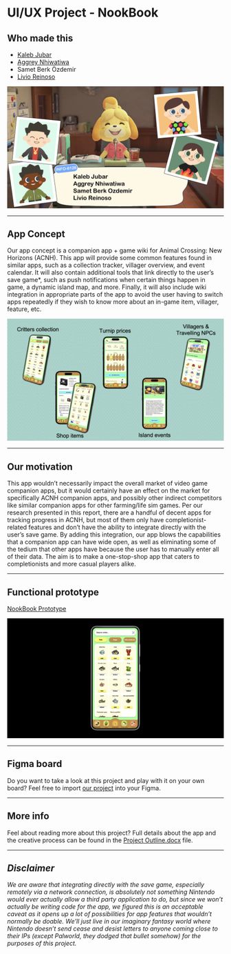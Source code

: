 # UI/UX Project - NookBook

## Who made this
- [Kaleb Jubar](https://github.com/kjubar-fs)
- [Aggrey Nhiwatiwa](https://github.com/AggreyNhiwatiwa)
- Samet Berk Özdemir
- [Livio Reinoso](https://github.com/LivioDR)

![An image of the team behind this project](/assets/screenshots/the_team.png)

---

## App Concept

Our app concept is a companion app + game wiki for Animal Crossing: New Horizons (ACNH). This app will provide some common features found in similar apps, such as a collection tracker, villager overview, and event calendar. It will also contain additional tools that link directly to the user’s save game*, such as push notifications when certain things happen in game, a dynamic island map, and more. Finally, it will also include wiki integration in appropriate parts of the app to avoid the user having to switch apps repeatedly if they wish to know more about an in-game item, villager, feature, etc.

![some of the app's features](/assets/screenshots/features.png)

---

## Our motivation

This app wouldn’t necessarily impact the overall market of video game companion apps, but it would certainly have an effect on the market for specifically ACNH companion apps, and possibly other indirect competitors like similar companion apps for other farming/life sim games. Per our research presented in this report, there are a handful of decent apps for tracking progress in ACNH, but most of them only have completionist-related features and don’t have the ability to integrate directly with the user’s save game. By adding this integration, our app blows the capabilities that a companion app can have wide open, as well as eliminating some of the tedium that other apps have because the user has to manually enter all of their data. The aim is to make a one-stop-shop app that caters to completionists and more casual players alike. 

---

## Functional prototype

[NookBook Prototype](https://www.figma.com/proto/GfMMzmGvD2O18r7sQchtGD?node-id=0-1&t=ZWinYyliNAypNsNG-6)

![screenshot of the NookBook app](/assets/screenshots/nookbook.png)

---

## Figma board

Do you want to take a look at this project and play with it on your own board? Feel free to import [our project](/UI_UX%20Project%20Prototype.fig) into your Figma.

---

## More info

Feel about reading more about this project? Full details about the app and the creative process can be found in the [Project Outline.docx](/Project%20Outline.docx) file.

---

## *Disclaimer*

*We are aware that integrating directly with the save game, especially remotely via a network connection, is absolutely not something Nintendo would ever actually allow a third party application to do, but since we won’t actually be writing code for the app, we figured this is an acceptable caveat as it opens up a lot of possibilities for app features that wouldn’t normally be doable. We’ll just live in our imaginary fantasy world where Nintendo doesn’t send cease and desist letters to anyone coming close to their IPs (except Palworld, they dodged that bullet somehow) for the purposes of this project.*
